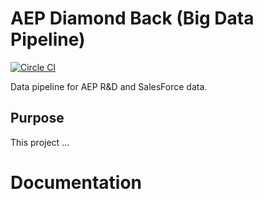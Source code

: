 # AEP Diamond Back (Big Data Pipeline)

[![Circle CI](https://circleci.com/gh/yooneo/diamond-back.svg?style=svg&circle-token=a8c49bb64110294bc6f589ed2f1e56387933e5f1)](https://circleci.com/gh/yooneo/diamond-back)

Data pipeline for AEP R&D and SalesForce data.

## Purpose

This project ...

# Documentation
